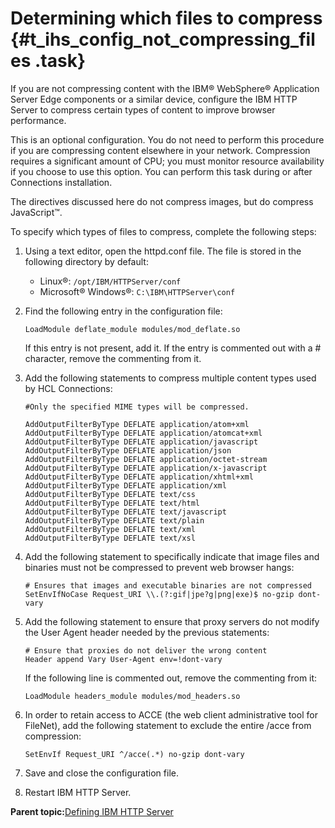 # Determining which files to compress {#t_ihs_config_not_compressing_files .task}

If you are not compressing content with the IBM® WebSphere® Application Server Edge components or a similar device, configure the IBM HTTP Server to compress certain types of content to improve browser performance. 

This is an optional configuration. You do not need to perform this procedure if you are compressing content elsewhere in your network. Compression requires a significant amount of CPU; you must monitor resource availability if you choose to use this option. You can perform this task during or after Connections installation.

The directives discussed here do not compress images, but do compress JavaScript™.

To specify which types of files to compress, complete the following steps:

1.  Using a text editor, open the httpd.conf file. The file is stored in the following directory by default:

    -   Linux®: `/opt/IBM/HTTPServer/conf`
    -   Microsoft® Windows®: `C:\IBM\HTTPServer\conf`
2.  Find the following entry in the configuration file:

    ```
    LoadModule deflate_module modules/mod_deflate.so
    ```

    If this entry is not present, add it. If the entry is commented out with a \# character, remove the commenting from it.

3.  Add the following statements to compress multiple content types used by HCL Connections:

    ```
    #Only the specified MIME types will be compressed.
    
    AddOutputFilterByType DEFLATE application/atom+xml
    AddOutputFilterByType DEFLATE application/atomcat+xml
    AddOutputFilterByType DEFLATE application/javascript
    AddOutputFilterByType DEFLATE application/json
    AddOutputFilterByType DEFLATE application/octet-stream
    AddOutputFilterByType DEFLATE application/x-javascript
    AddOutputFilterByType DEFLATE application/xhtml+xml
    AddOutputFilterByType DEFLATE application/xml
    AddOutputFilterByType DEFLATE text/css
    AddOutputFilterByType DEFLATE text/html
    AddOutputFilterByType DEFLATE text/javascript
    AddOutputFilterByType DEFLATE text/plain
    AddOutputFilterByType DEFLATE text/xml
    AddOutputFilterByType DEFLATE text/xsl
    
    ```

4.  Add the following statement to specifically indicate that image files and binaries must not be compressed to prevent web browser hangs:

    ```
    # Ensures that images and executable binaries are not compressed
    SetEnvIfNoCase Request_URI \\.(?:gif|jpe?g|png|exe)$ no-gzip dont-vary
    ```

5.  Add the following statement to ensure that proxy servers do not modify the User Agent header needed by the previous statements:

    ```
    # Ensure that proxies do not deliver the wrong content
    Header append Vary User-Agent env=!dont-vary
    ```

    If the following line is commented out, remove the commenting from it:

    ```
    LoadModule headers_module modules/mod_headers.so
    ```

6.  In order to retain access to ACCE \(the web client administrative tool for FileNet\), add the following statement to exclude the entire /acce from compression:

    ```
    SetEnvIf Request_URI ^/acce(.*) no-gzip dont-vary
    ```

7.  Save and close the configuration file.

8.  Restart IBM HTTP Server.


**Parent topic:**[Defining IBM HTTP Server](../install/t_create_webserver1_node_b.md)


